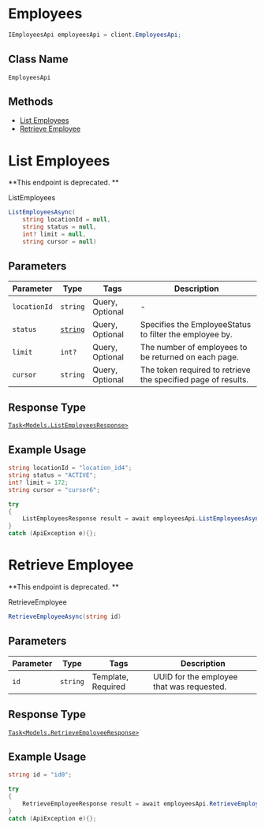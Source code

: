 # Employees

```csharp
IEmployeesApi employeesApi = client.EmployeesApi;
```

## Class Name

`EmployeesApi`

## Methods

* [List Employees](/doc/api/employees.md#list-employees)
* [Retrieve Employee](/doc/api/employees.md#retrieve-employee)


# List Employees

**This endpoint is deprecated. **

ListEmployees

```csharp
ListEmployeesAsync(
    string locationId = null,
    string status = null,
    int? limit = null,
    string cursor = null)
```

## Parameters

| Parameter | Type | Tags | Description |
|  --- | --- | --- | --- |
| `locationId` | `string` | Query, Optional | - |
| `status` | [`string`](/doc/models/employee-status.md) | Query, Optional | Specifies the EmployeeStatus to filter the employee by. |
| `limit` | `int?` | Query, Optional | The number of employees to be returned on each page. |
| `cursor` | `string` | Query, Optional | The token required to retrieve the specified page of results. |

## Response Type

[`Task<Models.ListEmployeesResponse>`](/doc/models/list-employees-response.md)

## Example Usage

```csharp
string locationId = "location_id4";
string status = "ACTIVE";
int? limit = 172;
string cursor = "cursor6";

try
{
    ListEmployeesResponse result = await employeesApi.ListEmployeesAsync(locationId, status, limit, cursor);
}
catch (ApiException e){};
```


# Retrieve Employee

**This endpoint is deprecated. **

RetrieveEmployee

```csharp
RetrieveEmployeeAsync(string id)
```

## Parameters

| Parameter | Type | Tags | Description |
|  --- | --- | --- | --- |
| `id` | `string` | Template, Required | UUID for the employee that was requested. |

## Response Type

[`Task<Models.RetrieveEmployeeResponse>`](/doc/models/retrieve-employee-response.md)

## Example Usage

```csharp
string id = "id0";

try
{
    RetrieveEmployeeResponse result = await employeesApi.RetrieveEmployeeAsync(id);
}
catch (ApiException e){};
```

